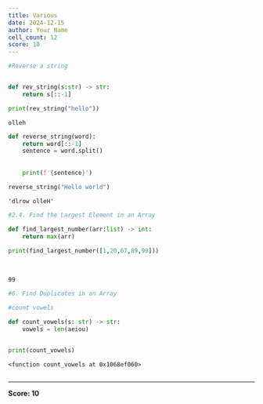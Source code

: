 ```yaml
---
title: Various
date: 2024-12-15
author: Your Name
cell_count: 12
score: 10
---
```


```python
#Reverse a string
```


```python

```


```python
def rev_string(s:str) -> str:
    return s[::-1]

print(rev_string("hello"))
```

    olleh



```python
def reverse_string(word):
    return word[::-1]
    sentence = word.split()
    
    
    print(f'{sentence}')
```


```python
reverse_string("Hello world")
```




    'dlrow olleH'




```python
#2.4. Find the Largest Element in an Array
```


```python
def find_largest_number(arr:list) -> int:
    return max(arr)
    
print(find_largest_number([1,20,67,89,99]))
    
    
```

    99



```python
#6. Find Duplicates in an Array
```


```python
#count vowels
```


```python
def count_vowels(s: str) -> str:
    vowels = len(aeiou)
    
```


```python
print(count_vowels)
```

    <function count_vowels at 0x1068ef060>



```python

```


---
**Score: 10**
